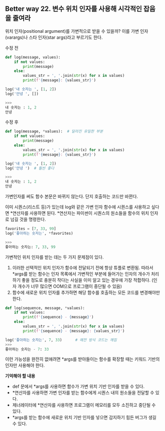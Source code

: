 ## Better way 22. 변수 위치 인자를 사용해 시각적인 잡음을 줄여라

위치 인자(positional argument)를 가변적으로 받을 수 있을까? 이를 가변 인자(varargs)나 스타 인자(star args)라고 부르기도 한다.

수정 전

```python
def log(message, values):
    if not values:
        print(message)
    else:
        values_str = ', '.join(str(x) for x in values)
        print(f'{message}: {values_str}')

log('내 숫자는 ', [1, 2])
log('안녕 ', [])

>>>
내 숫자는 : 1, 2
안녕
```

수정 후

```python
def log(message, *values):  # 달라진 유일한 부분
    if not values:
        print(message)
    else:
        values_str = ', '.join(str(x) for x in values)
        print(f'{message}: {values_str}')

log('내 숫자는 ', [1, 2])
log('안녕 ')  # 훨씬 좋다

>>>
내 숫자는 : 1, 2
안녕
```

가변인자를 써도 함수 본문은 바뀌지 않는다. 단지 호출하는 코드만 바뀐다. 

이미 시퀀스(리스트 등)가 있는데 log와 같은 가변 인자 함수에 시퀀스를 사용하고 싶다면 *연산자를 사용하면 된다. *연산자는 파이썬이 시퀀스의 원소들을 함수의 위치 인자로 넘길 것을 명령한다. 

```python
favorites = [7, 33, 99]
log('좋아하는 숫자는', *favorites)

>>>
좋아하는 숫자는: 7, 33, 99
```

가변적인 위치 인자를 받는 데는 두 가지 문제점이 있다.

1. 이러한 선택적인 위치 인자가 함수에 전달되기 전에 항상 튜플로 변환됨. 따라서 *args를 받는 함수는 인자 목록에서 가변적인 부분에 들어가는 인자의 개수가 처리하기 좋을 정도로 충분히 작다는 사실을 이미 알고 있는 경우에 가장 적합하다. (인자 개수가 너무 많으면 OOM으로 프로그램이 중단될 수 있음)
2. 함수에 새로운 위치 인자를 추가하면 해당 함수를 호출하는 모든 코드를 변경해야만 한다. 

```python
def log(sequence, message, *values):
    if not values:
        print(f'{sequence} - {message}')
    else:
        values_str = ', '.join(str(x) for x in values)
        print(f'{sequence} - {message}: {values_str}')

log('좋아하는 숫자는', 7, 33)      # 예전 방식 코드는 깨짐
>>>
좋아하는 숫자는 - 7: 33
```

이런 가능성을 완전히 없애려면 *args를 받아들이는 함수를 확장할 때는 키워드 기반의 인자만 사용해야 한다.

**기억해야 할 내용**
- def 문에서 *args를 사용하면 함수가 가변 위치 기반 인자를 받을 수 있다.
- *연산자를 사용하면 가변 인자를 받는 함수에게 시퀀스 내의 원소들을 전달할 수 있다.
- 제너레이터에 *연산자를 사용하면 프로그램이 메모리를 모두 소진하고 중단될 수 있다.
- *args를 받는 함수에 새로운 위치 기반 인자를 넣으면 감지하기 힘든 버그가 생길 수 있다.